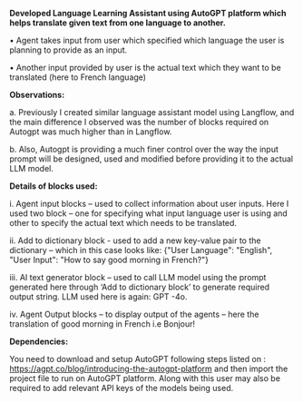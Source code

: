 **Developed Language Learning Assistant using AutoGPT platform which helps translate given text from one language to another.**

•	Agent takes input from user which specified which language the user is planning to provide as an input.

•	Another input provided by user is the actual text which they want to be translated (here to French language)

**Observations:**

a.	Previously I created similar language assistant model using Langflow, and the main difference I observed was the number of blocks required on Autogpt was much higher than in Langflow. 

b.	Also, Autogpt is providing a much finer control over the way the input prompt will be designed, used and modified before providing it to the actual LLM model.

**Details of blocks used:**

i.	Agent input blocks – used to collect information about user inputs. Here I used two block – one for specifying what input language user is using and other to specify the actual text which needs to be translated.

ii.	Add to dictionary block -  used to add a new key-value pair to the dictionary – which in this case looks like:
{"User Language": "English",
  "User Input": "How to say good morning in French?"}

iii.	AI text generator block – used to call LLM model using the prompt generated here through ‘Add to dictionary block’ to generate required output string. LLM used here is again: GPT -4o.

iv.	Agent Output blocks – to display output of the agents – here the translation of good morning in French i.e Bonjour!

**Dependencies:**

You need to download and setup AutoGPT following steps listed on : https://agpt.co/blog/introducing-the-autogpt-platform and then import the project file to run on AutoGPT platform.
Along with this user may also be required to add relevant API keys of the models being used.
